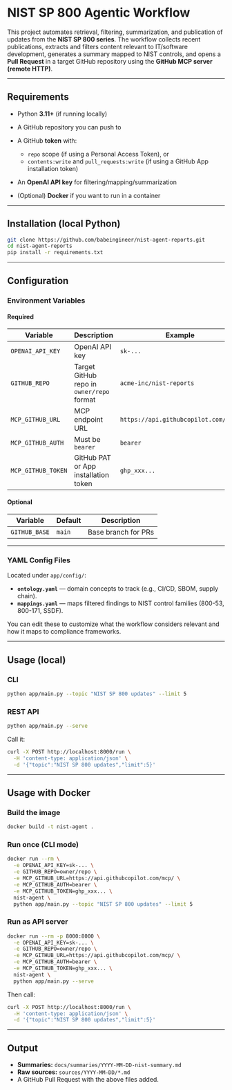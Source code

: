 # NIST SP 800 Agentic Workflow

This project automates retrieval, filtering, summarization, and publication of updates from the **NIST SP 800 series**.
The workflow collects recent publications, extracts and filters content relevant to IT/software development, generates a summary mapped to NIST controls, and opens a **Pull Request** in a target GitHub repository using the **GitHub MCP server (remote HTTP)**.

---

## Requirements

* Python **3.11+** (if running locally)
* A GitHub repository you can push to
* A GitHub **token** with:

  * `repo` scope (if using a Personal Access Token), or
  * `contents:write` and `pull_requests:write` (if using a GitHub App installation token)
* An **OpenAI API key** for filtering/mapping/summarization
* (Optional) **Docker** if you want to run in a container

---

## Installation (local Python)

```bash
git clone https://github.com/babeingineer/nist-agent-reports.git
cd nist-agent-reports
pip install -r requirements.txt
```

---

## Configuration

### Environment Variables

#### Required

| Variable           | Description                               | Example                              |
| ------------------ | ----------------------------------------- | ------------------------------------ |
| `OPENAI_API_KEY`   | OpenAI API key                            | `sk-...`                             |
| `GITHUB_REPO`      | Target GitHub repo in `owner/repo` format | `acme-inc/nist-reports`              |
| `MCP_GITHUB_URL`   | MCP endpoint URL                          | `https://api.githubcopilot.com/mcp/` |
| `MCP_GITHUB_AUTH`  | Must be `bearer`                          | `bearer`                             |
| `MCP_GITHUB_TOKEN` | GitHub PAT or App installation token      | `ghp_xxx...`                         |

#### Optional

| Variable      | Default | Description         |
| ------------- | ------- | ------------------- |
| `GITHUB_BASE` | `main`  | Base branch for PRs |

---

### YAML Config Files

Located under `app/config/`:

* **`ontology.yaml`** — domain concepts to track (e.g., CI/CD, SBOM, supply chain).
* **`mappings.yaml`** — maps filtered findings to NIST control families (800-53, 800-171, SSDF).

You can edit these to customize what the workflow considers relevant and how it maps to compliance frameworks.

---

## Usage (local)

### CLI

```bash
python app/main.py --topic "NIST SP 800 updates" --limit 5
```

### REST API

```bash
python app/main.py --serve
```

Call it:

```bash
curl -X POST http://localhost:8000/run \
  -H 'content-type: application/json' \
  -d '{"topic":"NIST SP 800 updates","limit":5}'
```

---

## Usage with Docker

### Build the image

```bash
docker build -t nist-agent .
```

### Run once (CLI mode)

```bash
docker run --rm \
  -e OPENAI_API_KEY=sk-... \
  -e GITHUB_REPO=owner/repo \
  -e MCP_GITHUB_URL=https://api.githubcopilot.com/mcp/ \
  -e MCP_GITHUB_AUTH=bearer \
  -e MCP_GITHUB_TOKEN=ghp_xxx... \
  nist-agent \
  python app/main.py --topic "NIST SP 800 updates" --limit 5
```

### Run as API server

```bash
docker run --rm -p 8000:8000 \
  -e OPENAI_API_KEY=sk-... \
  -e GITHUB_REPO=owner/repo \
  -e MCP_GITHUB_URL=https://api.githubcopilot.com/mcp/ \
  -e MCP_GITHUB_AUTH=bearer \
  -e MCP_GITHUB_TOKEN=ghp_xxx... \
  nist-agent \
  python app/main.py --serve
```

Then call:

```bash
curl -X POST http://localhost:8000/run \
  -H 'content-type: application/json' \
  -d '{"topic":"NIST SP 800 updates","limit":5}'
```

---

## Output

* **Summaries:** `docs/summaries/YYYY-MM-DD-nist-summary.md`
* **Raw sources:** `sources/YYYY-MM-DD/*.md`
* A GitHub Pull Request with the above files added.